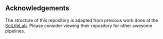 Acknowledgements
----------------

The structure of this repository is adapted from previous work done at the [SciLifeLab](https://github.com/SciLifeLab). Please consider viewing their repository for other awesome pipelines.
